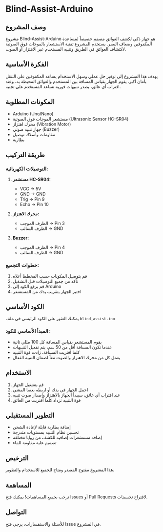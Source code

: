 # Blind-Assist-Arduino

## وصف المشروع
مشروع Blind-Assist-Arduino هو جهاز ذكي لكشف العوائق مصمم خصيصاً لمساعدة المكفوفين وضعاف البصر. يستخدم المشروع تقنية الاستشعار بالموجات فوق الصوتية لاكتشاف العوائق في الطريق وتنبيه المستخدم عبر الاهتزاز أو الصوت.

## الفكرة الأساسية
يهدف هذا المشروع إلى توفير حل عملي وسهل الاستخدام يساعد المكفوفين على التنقل بأمان أكبر. يقوم الجهاز بقياس المسافة بين المستخدم والعوائق المحيطة به، وعند اقتراب أي عائق، يصدر تنبيهات فورية تساعد المستخدم على تجنبه.

## المكونات المطلوبة
- Arduino (Uno/Nano)
- مستشعر الموجات فوق الصوتية (Ultrasonic Sensor HC-SR04)
- محرك اهتزاز (Vibration Motor)
- جهاز تنبيه صوتي (Buzzer)
- مقاومات وأسلاك توصيل
- بطارية

## طريقة التركيب
### التوصيلات الكهربائية:
1. **مستشعر HC-SR04:**
   - VCC → 5V
   - GND → GND
   - Trig → Pin 9
   - Echo → Pin 10

2. **محرك الاهتزاز:**
   - الطرف الموجب → Pin 3
   - الطرف السالب → GND

3. **Buzzer:**
   - الطرف الموجب → Pin 4
   - الطرف السالب → GND

### خطوات التجميع:
1. قم بتوصيل المكونات حسب المخطط أعلاه
2. تأكد من جميع التوصيلات قبل التشغيل
3. قم برفع الكود إلى Arduino
4. اختبر الجهاز بتقريب يدك من المستشعر

## الكود الأساسي
يمكنك العثور على الكود الرئيسي في ملف `blind_assist.ino`

### المبدأ الأساسي للكود:
- يقوم المستشعر بقياس المسافة كل 100 مللي ثانية
- عندما تكون المسافة أقل من 50 سم، يتم تفعيل التنبيهات
- كلما اقتربت المسافة، زادت قوة التنبيه
- يعمل كل من محرك الاهتزاز والصوت معاً لضمان التنبيه الفعال

## الاستخدام
1. قم بتشغيل الجهاز
2. احمل الجهاز في يدك أو اربطه بعصا المشي
3. عند اقتراب أي عائق، سيبدأ الجهاز بالاهتزاز وإصدار صوت تنبيه
4. قوة التنبيه تزداد كلما اقتربت من العائق

## التطوير المستقبلي
- إضافة بطارية قابلة لإعادة الشحن
- تحسين نظام التنبيه بمستويات متدرجة
- إضافة مستشعرات إضافية للكشف من زوايا مختلفة
- تصميم علبة مقاومة للماء

## الترخيص
هذا المشروع مفتوح المصدر ومتاح للجميع للاستخدام والتطوير.

## المساهمة
نرحب بجميع المساهمات! يمكنك فتح Issues أو Pull Requests لاقتراح تحسينات.

## التواصل
للأسئلة والاستفسارات، يرجى فتح Issue في المشروع.
